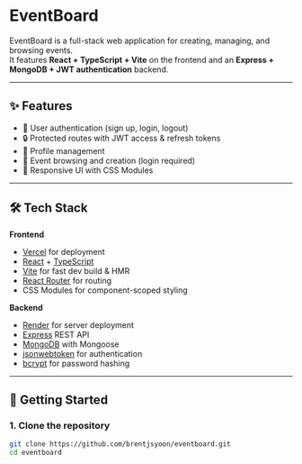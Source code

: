 # EventBoard

EventBoard is a full-stack web application for creating, managing, and browsing events.  
It features **React + TypeScript + Vite** on the frontend and an **Express + MongoDB + JWT authentication** backend.

---

## ✨ Features

- 🔑 User authentication (sign up, login, logout)  
- 🔒 Protected routes with JWT access & refresh tokens  
- 👤 Profile management  
- 📅 Event browsing and creation (login required)  
- 🎨 Responsive UI with CSS Modules  

---

## 🛠 Tech Stack

**Frontend**  
- [Vercel](https://vercel.com/) for deployment
- [React](https://react.dev/) + [TypeScript](https://www.typescriptlang.org/)  
- [Vite](https://vitejs.dev/) for fast dev build & HMR  
- [React Router](https://reactrouter.com/) for routing  
- CSS Modules for component-scoped styling  

**Backend**  
- [Render](https://render.com/) for server deployment
- [Express](https://expressjs.com/) REST API  
- [MongoDB](https://www.mongodb.com/) with Mongoose  
- [jsonwebtoken](https://github.com/auth0/node-jsonwebtoken) for authentication  
- [bcrypt](https://github.com/kelektiv/node.bcrypt.js) for password hashing  

---

## 🚀 Getting Started

### 1. Clone the repository
```bash
git clone https://github.com/brentjsyoon/eventboard.git
cd eventboard
